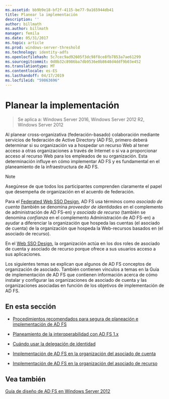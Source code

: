 ```yaml
---
ms.assetid: bb9b9e18-bf2f-4115-be77-9a165944db41
title: Planear la implementación
description: ''
author: billmath
ms.author: billmath
manager: femila
ms.date: 05/31/2017
ms.topic: article
ms.prod: windows-server-threshold
ms.technology: identity-adfs
ms.openlocfilehash: 5c7cec9ad92605f3dc98f8ce8fb7853a7ae61299
ms.sourcegitcommit: 0d0b32c8986ba7db9536e0b8648d4ddf9b03e452
ms.translationtype: MT
ms.contentlocale: es-ES
ms.lasthandoff: 04/17/2019
ms.locfileid: "59863696"
---
```

# <a name="planning-your-deployment"></a>Planear la implementación

>Se aplica a: Windows Server 2016, Windows Server 2012 R2, Windows Server 2012

Al planear cross\-organizativa \(federación\-basado\) colaboración mediante servicios de federación de Active Directory \(AD FS\), primero deberá determinar si su organización va a hospedar un recurso Web al tener acceso a otras organizaciones a través de Internet o si va a proporcionar acceso al recurso Web para los empleados de su organización. Esta determinación influye en cómo implementar AD FS y es fundamental en el planeamiento de la infraestructura de AD FS.  
  
> [!NOTE]  
> Asegúrese de que todos los participantes comprenden claramente el papel que desempeña de organización en el acuerdo de federación.  
  
Para el [Federated Web SSO Design](Federated-Web-SSO-Design.md), AD FS usa términos como *asociado de cuenta* \(también se denomina *proveedor de identidades* en el complemento de administración de AD FS\-en\) y *asociado de recurso* \(también se denomina *confianza* en el complemento Administración de AD FS\-en\) a ayudar a diferenciar la organización que hospeda las cuentas \(el asociado de cuenta\) de la organización que hospeda la Web\-recursos basados en \(el asociado de recurso\).  
  
En el [Web SSO Design](Web-SSO-Design.md), la organización actúa en los dos roles de asociado de cuenta y asociado de recurso porque ofrece a sus usuarios acceso a sus aplicaciones.  
  
Los siguientes temas se explican que algunos de AD FS conceptos de organización de asociado. También contienen vínculos a temas en la Guía de implementación de AD FS que contienen información acerca de cómo instalar y configurar las organizaciones de asociado de cuenta y las organizaciones asociadas en función de los objetivos de implementación de AD FS.  
  
## <a name="in-this-section"></a>En esta sección  
  
-   [Procedimientos recomendados para segura de planeación e implementación de AD FS](Best-Practices-for-Secure-Planning-and-Deployment-of-AD-FS.md)  
  
-   [Planeamiento de la interoperabilidad con AD FS 1.x](Planning-for-Interoperability-with-AD-FS-1.x.md)  
  
-   [Cuándo usar la delegación de identidad](When-to-Use-Identity-Delegation.md)  
  
-   [Implementación de AD FS en la organización del asociado de cuenta](Deploying-AD-FS-in-the-Account-Partner-Organization-2012.md)  
  
-   [Implementación de AD FS en la organización del asociado de recurso](Deploying-AD-FS-in-the-Resource-Partner-Organization-2012.md)  
  
## <a name="see-also"></a>Vea también
[Guía de diseño de AD FS en Windows Server 2012](AD-FS-Design-Guide-in-Windows-Server-2012.md)


